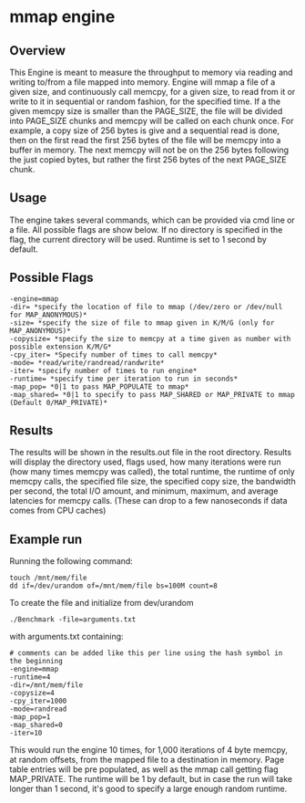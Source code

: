 # mmap engine

## Overview

This Engine is meant to measure the throughput to memory via reading and writing to/from a file mapped into memory. Engine will mmap a file of a given size, and continuously call memcpy, for a given size, to read from it or write to it in sequential or random fashion, for the specified time. If a the given memcpy size is smaller than the PAGE_SIZE, the file will be divided into PAGE_SIZE chunks and memcpy will be called on each chunk once. For example, a copy size of 256 bytes is give and a sequential read is done, then on the first read the first 256 bytes of the file will be memcpy into a buffer in memory. The next memcpy will not be on the 256 bytes following the just copied bytes, but rather the first 256 bytes of the next PAGE_SIZE chunk.

## Usage

The engine takes several commands, which can be provided via cmd line or a file. All possible flags are show below. If no directory is specified in the flag, the current directory will be used. Runtime is set to 1 second by default.

## Possible Flags

```shell
-engine=mmap
-dir= *specify the location of file to mmap (/dev/zero or /dev/null for MAP_ANONYMOUS)*
-size= *specify the size of file to mmap given in K/M/G (only for MAP_ANONYMOUS)*
-copysize= *specify the size to memcpy at a time given as number with possible extension K/M/G*
-cpy_iter= *Specify number of times to call memcpy*
-mode= *read/write/randread/randwrite*
-iter= *specify number of times to run engine*
-runtime= *specify time per iteration to run in seconds*
-map_pop= *0|1 to pass MAP_POPULATE to mmap*
-map_shared= *0|1 to specify to pass MAP_SHARED or MAP_PRIVATE to mmap (Default 0/MAP_PRIVATE)*
```

## Results

The results will be shown in the results.out file in the root directory. Results will display the directory used, flags used, how many iterations were run (how many times memcpy was called), the total runtime, the runtime of only memcpy calls, the specified file size, the specified copy size, the bandwidth per second, the total I/O amount, and minimum, maximum, and average latencies for memcpy calls. (These can drop to a few nanoseconds if data comes from CPU caches)

## Example run

Running the following command:

```shell
touch /mnt/mem/file
dd if=/dev/urandom of=/mnt/mem/file bs=100M count=8
```

To create the file and initialize from dev/urandom

```shell
./Benchmark -file=arguments.txt
```

with arguments.txt containing:

```shell
# comments can be added like this per line using the hash symbol in the beginning
-engine=mmap
-runtime=4
-dir=/mnt/mem/file
-copysize=4
-cpy_iter=1000
-mode=randread
-map_pop=1
-map_shared=0
-iter=10

```

This would run the engine 10 times, for 1,000 iterations of 4 byte memcpy, at random offsets, from the mapped file to a destination in memory. Page table entries will be pre populated, as well as the mmap call getting flag MAP_PRIVATE. The runtime will be 1 by default, but in case the run will take longer than 1 second, it's good to specify a large enough random runtime.
